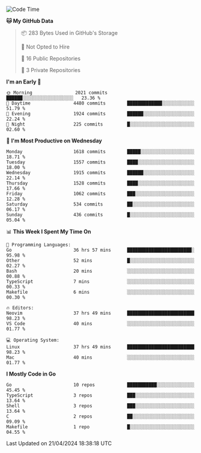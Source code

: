 <!--START_SECTION:waka-->
![Code Time](http://img.shields.io/badge/Code%20Time-540%20hrs%2052%20mins-blue)

**🐱 My GitHub Data** 

> 📦 283 Bytes Used in GitHub's Storage 
 > 
> 🚫 Not Opted to Hire
 > 
> 📜 16 Public Repositories 
 > 
> 🔑 3 Private Repositories 
 > 
**I'm an Early 🐤** 

```text
🌞 Morning                2021 commits        ██████░░░░░░░░░░░░░░░░░░░   23.36 % 
🌆 Daytime                4480 commits        █████████████░░░░░░░░░░░░   51.79 % 
🌃 Evening                1924 commits        ██████░░░░░░░░░░░░░░░░░░░   22.24 % 
🌙 Night                  225 commits         █░░░░░░░░░░░░░░░░░░░░░░░░   02.60 % 
```
📅 **I'm Most Productive on Wednesday** 

```text
Monday                   1618 commits        █████░░░░░░░░░░░░░░░░░░░░   18.71 % 
Tuesday                  1557 commits        ████░░░░░░░░░░░░░░░░░░░░░   18.00 % 
Wednesday                1915 commits        ██████░░░░░░░░░░░░░░░░░░░   22.14 % 
Thursday                 1528 commits        ████░░░░░░░░░░░░░░░░░░░░░   17.66 % 
Friday                   1062 commits        ███░░░░░░░░░░░░░░░░░░░░░░   12.28 % 
Saturday                 534 commits         ██░░░░░░░░░░░░░░░░░░░░░░░   06.17 % 
Sunday                   436 commits         █░░░░░░░░░░░░░░░░░░░░░░░░   05.04 % 
```


📊 **This Week I Spent My Time On** 

```text
💬 Programming Languages: 
Go                       36 hrs 57 mins      ████████████████████████░   95.98 % 
Other                    52 mins             █░░░░░░░░░░░░░░░░░░░░░░░░   02.27 % 
Bash                     20 mins             ░░░░░░░░░░░░░░░░░░░░░░░░░   00.88 % 
TypeScript               7 mins              ░░░░░░░░░░░░░░░░░░░░░░░░░   00.33 % 
Makefile                 6 mins              ░░░░░░░░░░░░░░░░░░░░░░░░░   00.30 % 

🔥 Editors: 
Neovim                   37 hrs 49 mins      █████████████████████████   98.23 % 
VS Code                  40 mins             ░░░░░░░░░░░░░░░░░░░░░░░░░   01.77 % 

💻 Operating System: 
Linux                    37 hrs 49 mins      █████████████████████████   98.23 % 
Mac                      40 mins             ░░░░░░░░░░░░░░░░░░░░░░░░░   01.77 % 
```

**I Mostly Code in Go** 

```text
Go                       10 repos            ███████████░░░░░░░░░░░░░░   45.45 % 
TypeScript               3 repos             ███░░░░░░░░░░░░░░░░░░░░░░   13.64 % 
Shell                    3 repos             ███░░░░░░░░░░░░░░░░░░░░░░   13.64 % 
C                        2 repos             ██░░░░░░░░░░░░░░░░░░░░░░░   09.09 % 
Makefile                 1 repo              █░░░░░░░░░░░░░░░░░░░░░░░░   04.55 % 
```




 Last Updated on 21/04/2024 18:38:18 UTC
<!--END_SECTION:waka-->
